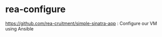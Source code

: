 # rea-configure

https://github.com/rea-cruitment/simple-sinatra-app : Configure our VM using Ansible

